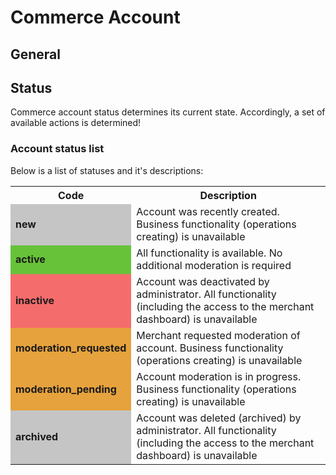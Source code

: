 # Commerce Account

## General


## Status

Commerce account status determines its current state. Accordingly, a set of available actions is determined!

### Account status list

Below is a list of statuses and it's descriptions:

<table>
<tr ><th><b>Code</b></th><th><b>Description</b></th></tr>

<tr><td style="background-color:#c5c5c5; font-weight:bold;">new</td><td>Account was recently created. Business functionality (operations creating) is unavailable</td></tr>
<tr><td style="background-color:#67c23a; font-weight:bold;">active</td><td> All functionality is available. No additional moderation is required</td></tr>
<tr><td style="background-color:#f56c6c; font-weight:bold;">inactive</td><td>Account was deactivated by administrator. All functionality (including the access to the merchant dashboard) is unavailable</td></tr>
<tr><td style="background-color:#e6a23c; font-weight:bold;">moderation_requested</td><td>Merchant requested moderation of account. Business functionality (operations creating) is unavailable</td></tr>
<tr><td style="background-color:#e6a23c; font-weight:bold;">moderation_pending</td><td>Account moderation is in progress. Business functionality (operations creating) is unavailable</td></tr>
<tr><td style="background-color:#c5c5c5; font-weight:bold;">archived</td><td>Account was deleted (archived) by administrator. All functionality (including the access to the merchant dashboard) is unavailable</td></tr>

</table>

